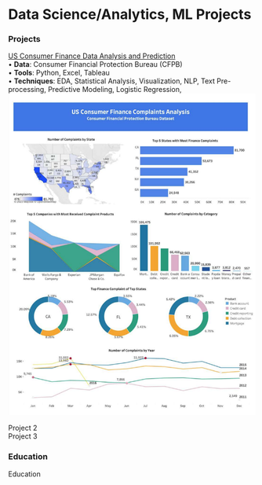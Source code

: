 # Data Science/Analytics, ML Projects 

### Projects
[US Consumer Finance Data Analysis and Prediction](https://github.com/SeungPang11/CFPB-Consumer-Finance-Data-Analysis-Visualization-and-Prediction/) <br>
• 	**Data**: Consumer Financial Protection Bureau (CFPB) <br>
• 	**Tools**: Python, Excel, Tableau <br>
• 	**Techniques**: EDA, Statistical Analysis, Visualization, NLP, Text Pre-processing, Predictive Modeling, Logistic Regression,  <br> 
<img src="CFPB Tableau Dashboard.pdf?raw=true"/><br>

Project 2 <br>
Project 3 <br>

### Education
Education <br>


